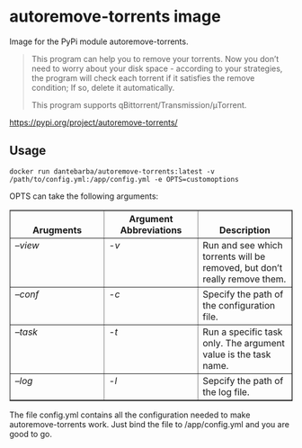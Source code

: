 # autoremove-torrents image

Image for the PyPi module autoremove-torrents. 



> This program can help you to remove your torrents. Now you don’t need
> to worry about your disk space - according to your strategies, the
> program will check each torrent if it satisfies the remove condition;
> If so, delete it automatically.
> 
> This program supports qBittorrent/Transmission/μTorrent.

https://pypi.org/project/autoremove-torrents/

## Usage

    docker run dantebarba/autoremove-torrents:latest -v /path/to/config.yml:/app/config.yml -e OPTS=customoptions

OPTS can take the following arguments:

<table border="1" class="docutils">
<colgroup>
<col width="33%">
<col width="33%">
<col width="33%">
</colgroup>
<thead valign="bottom">
<tr class="row-odd"><th class="head">Arugments</th>
<th class="head">Argument Abbreviations</th>
<th class="head">Description</th>
</tr>
</thead>
<tbody valign="top">
<tr class="row-even"><td><cite>–view</cite></td>
<td><cite>-v</cite></td>
<td>Run and see which torrents will be removed, but don’t really remove them.</td>
</tr>
<tr class="row-odd"><td><cite>–conf</cite></td>
<td><cite>-c</cite></td>
<td>Specify the path of the configuration file.</td>
</tr>
<tr class="row-even"><td><cite>–task</cite></td>
<td><cite>-t</cite></td>
<td>Run a specific task only. The argument value is the task name.</td>
</tr>
<tr class="row-odd"><td><cite>–log</cite></td>
<td><cite>-l</cite></td>
<td>Sepcify the path of the log file.</td>
</tr>
</tbody>
</table>

The file config.yml contains all the configuration needed to make autoremove-torrents work. Just bind the file to /app/config.yml and you are good to go.
